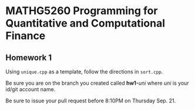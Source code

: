 # MATHG5260 Programming for Quantitative and Computational Finance

## Homework 1

Using `unique.cpp` as a template, follow the directions in `sort.cpp`.

Be sure you are on the branch you created called **hw1-**_uni_ where
_uni_ is your id/git account name.

Be sure to issue your pull request before 8:10PM on Thursday Sep. 21.